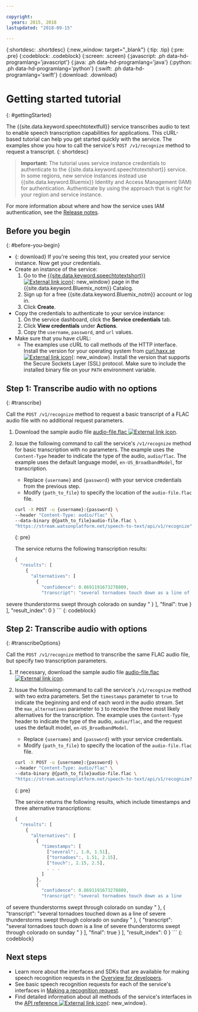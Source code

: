 ```yaml
---

copyright:
  years: 2015, 2018
lastupdated: "2018-09-15"

---
```


{:shortdesc: .shortdesc}
{:new_window: target="_blank"}
{:tip: .tip}
{:pre: .pre}
{:codeblock: .codeblock}
{:screen: .screen}
{:javascript: .ph data-hd-programlang='javascript'}
{:java: .ph data-hd-programlang='java'}
{:python: .ph data-hd-programlang='python'}
{:swift: .ph data-hd-programlang='swift'}
{:download: .download}

# Getting started tutorial
{: #gettingStarted}

The {{site.data.keyword.speechtotextfull}} service transcribes audio to text to enable speech transcription capabilities for applications. This cURL-based tutorial can help you get started quickly with the service. The examples show you how to call the service's `POST /v1/recognize` method to request a transcript.
{: shortdesc}

> **Important:** The tutorial uses service instance credentials to authenticate to the {{site.data.keyword.speechtotextshort}} service. In some regions, new service instances instead use {{site.data.keyword.Bluemix}} Identity and Access Management (IAM) for authentication. Authenticate by using the approach that is right for your region and service instance.

For more information about where and how the service uses IAM authentication, see the [Release notes](/docs/services/speech-to-text/release-notes.html).

## Before you begin
{: #before-you-begin}

- {: download} If you're seeing this text, you created your service instance. Now get your credentials.
- Create an instance of the service:
    1.  Go to the [{{site.data.keyword.speechtotextshort}} ![External link icon](../../icons/launch-glyph.svg "External link icon")](https://console.{DomainName}/catalog/services/speech-to-text){: new_window} page in the {{site.data.keyword.Bluemix_notm}} Catalog.
    1.  Sign up for a free {{site.data.keyword.Bluemix_notm}} account or log in.
    1.  Click **Create**.
- Copy the credentials to authenticate to your service instance:
    1.  On the service dashboard, click the **Service credentials** tab.
    1.  Click **View credentials** under **Actions**.
    1.  Copy the `username`, `password`, and `url` values.
- Make sure that you have cURL:
    - The examples use cURL to call methods of the HTTP interface. Install the version for your operating system from [curl.haxx.se ![External link icon](../../icons/launch-glyph.svg "External link icon")](https://curl.haxx.se/){: new_window}. Install the version that supports the Secure Sockets Layer (SSL) protocol. Make sure to include the installed binary file on your `PATH` environment variable.

## Step 1: Transcribe audio with no options
{: #transcribe}

Call the `POST /v1/recognize` method to request a basic transcript of a FLAC audio file with no additional request parameters.

1.  Download the sample audio file <a target="_blank" href="https://watson-developer-cloud.github.io/doc-tutorial-downloads/speech-to-text/audio-file.flac" download="audio-file.flac">audio-file.flac <img src="../../icons/launch-glyph.svg" alt="External link icon" title="External link icon" class="style-scope doc-content"></a>.
1.  Issue the following command to call the service's `/v1/recognize` method for basic transcription with no parameters. The example uses the `Content-Type` header to indicate the type of the audio, `audio/flac`. The example uses the default language model, `en-US_BroadbandModel`, for transcription.
    -   Replace `{username}` and `{password}` with your service credentials from the previous step.
    -   Modify `{path_to_file}` to specify the location of the `audio-file.flac` file.

    ```bash
    curl -X POST -u {username}:{password} \
    --header "Content-Type: audio/flac" \
    --data-binary @{path_to_file}audio-file.flac \
    "https://stream.watsonplatform.net/speech-to-text/api/v1/recognize"
    ```
    {: pre}

    The service returns the following transcription results:

    ```javascript
    {
      "results": [
        {
          "alternatives": [
            {
              "confidence": 0.8691191673278809,
              "transcript": "several tornadoes touch down as a line of
severe thunderstorms swept through colorado on sunday "
            }
          ],
          "final": true
        }
      ],
      "result_index": 0
    }
    ```
    {: codeblock}

## Step 2: Transcribe audio with options
{: #transcribeOptions}

Call the `POST /v1/recognize` method to transcribe the same FLAC audio file, but specify two transcription parameters.

1.  If necessary, download the sample audio file <a target="_blank" href="https://watson-developer-cloud.github.io/doc-tutorial-downloads/speech-to-text/audio-file.flac" download="audio-file.flac">audio-file.flac <img src="../../icons/launch-glyph.svg" alt="External link icon" title="External link icon" class="style-scope doc-content"></a>.
1.  Issue the following command to call the service's `/v1/recognize` method with two extra parameters. Set the `timestamps` parameter to `true` to indicate the beginning and end of each word in the audio stream. Set the `max_alternatives` parameter to `3` to receive the three most likely alternatives for the transcription. The example uses the `Content-Type` header to indicate the type of the audio, `audio/flac`, and the request uses the default model, `en-US_BroadbandModel`.
    -   Replace `{username}` and `{password}` with your service credentials.
    -   Modify `{path_to_file}` to specify the location of the `audio-file.flac` file.

    ```bash
    curl -X POST -u {username}:{password} \
    --header "Content-Type: audio/flac" \
    --data-binary @{path_to_file}audio-file.flac \
    "https://stream.watsonplatform.net/speech-to-text/api/v1/recognize?timestamps=true&max_alternatives=3"
    ```
    {: pre}

    The service returns the following results, which include timestamps and three alternative transcriptions:

    ```javascript
    {
      "results": [
        {
          "alternatives": [
            {
              "timestamps": [
                ["several":, 1.0, 1.51],
                ["tornadoes":, 1.51, 2.15],
                ["touch":, 2.15, 2.5],
                . . .
              ]
            },
            {
              "confidence": 0.8691191673278809,
              "transcript": "several tornadoes touch down as a line
of severe thunderstorms swept through colorado on sunday "
            },
            {
              "transcript": "several tornadoes touched down as a line
of severe thunderstorms swept through colorado on sunday "
            },
            {
              "transcript": "several tornadoes touch down is a line
of severe thunderstorms swept through colorado on sunday "
            }
          ],
          "final": true
        }
      ],
      "result_index": 0
    }
    ```
    {: codeblock}

## Next steps

-   Learn more about the interfaces and SDKs that are available for making speech recognition requests in the [Overview for developers](/docs/services/speech-to-text/developer-overview.html).
-   See basic speech recognition requests for each of the service's interfaces in [Making a recognition request](/docs/services/speech-to-text/basic-request.html).
-   Find detailed information about all methods of the service's interfaces in the [API reference ![External link icon](../../icons/launch-glyph.svg "External link icon")](https://www.ibm.com/watson/developercloud/speech-to-text/api/v1/){: new_window}.
